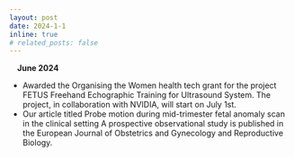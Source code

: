 ```yaml
---
layout: post
date: 2024-1-1
inline: true
# related_posts: false
---
```

&emsp;**June 2024**

- Awarded the Organising the Women health tech grant for the project FETUS Freehand Echographic Training for Ultrasound System. The project, in collaboration with NVIDIA, will start on July 1st.
- Our article titled Probe motion during mid-trimester fetal anomaly scan in the clinical setting A prospective observational study is published in the European Journal of Obstetrics and Gynecology and Reproductive Biology.
